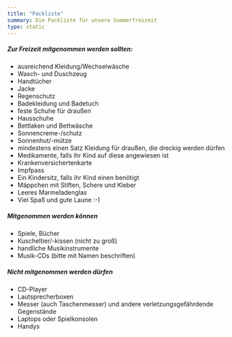```yaml
---
title: "Packliste"
summary: Die Packliste für unsere Sommerfreizeit
type: static
---
```

##### Zur Freizeit mitgenommen werden sollten:
* ausreichend Kleidung/Wechselwäsche
* Wasch- und Duschzeug
* Handtücher
* Jacke
* Regenschutz
* Badekleidung und Badetuch
* feste Schuhe für draußen
* Hausschuhe
* Bettlaken und Bettwäsche
* Sonnencreme-/schutz
* Sonnenhut/-mütze
* mindestens einen Satz Kleidung für draußen, die dreckig werden dürfen
* Medikamente, falls ihr Kind auf diese angewiesen ist
* Krankenversichertenkarte
* Impfpass
* Ein Kindersitz, falls ihr Kind einen benötigt
* Mäppchen mit Stiften, Schere und Kleber
* Leeres Marmeladenglas
* Viel Spaß und gute Laune :-)
##### Mitgenommen werden können
* Spiele, Bücher
* Kuscheltier/-kissen (nicht zu groß)
* handliche Musikinstrumente
* Musik-CDs (bitte mit Namen beschriften)
##### Nicht mitgenommen werden dürfen
* CD-Player
* Lautsprecherboxen
* Messer (auch Taschenmesser) und andere verletzungsgefährdende Gegenstände
* Laptops oder Spielkonsolen
* Handys